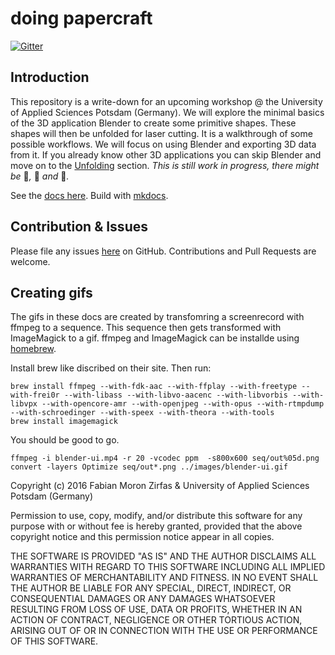 doing papercraft
================

[![Gitter](https://img.shields.io/gitter/room/nwjs/nw.js.svg?style=flat-square)](https://gitter.im/FH-Potsdam/doing-papercraft)  

## Introduction  

This repository is a write-down for an upcoming workshop @ the University of Applied Sciences Potsdam (Germany). We will explore the minimal basics of the 3D application Blender to create some primitive shapes. These shapes will then be unfolded for laser cutting. It is a walkthrough of some possible workflows. We will focus on using Blender and exporting 3D data from it. If you already know other 3D applications you can skip Blender and move on to the [Unfolding](#unfolding) section. _This is still work in progress, there might be_ 🐛_,_ 🐉 _and_ 👾_._

See the [docs here](http://fh-potsdam.github.io/doing-papercraft/). Build with [mkdocs](http://www.mkdocs.org/).  

## Contribution & Issues

Please file any issues [here](https://github.com/FH-Potsdam/doing-papercraft/issues) on GitHub. Contributions and Pull Requests are welcome.  

## Creating gifs

The gifs in these docs are created by transfomring a screenrecord with ffmpeg to a sequence. This sequence then gets transformed with ImageMagick to a gif. ffmpeg and ImageMagick can be installde using [homebrew](https://brew.sh).  

Install brew like discribed on their site. Then run:

    brew install ffmpeg --with-fdk-aac --with-ffplay --with-freetype --with-frei0r --with-libass --with-libvo-aacenc --with-libvorbis --with-libvpx --with-opencore-amr --with-openjpeg --with-opus --with-rtmpdump --with-schroedinger --with-speex --with-theora --with-tools
    brew install imagemagick

You should be good to go. 

    ffmpeg -i blender-ui.mp4 -r 20 -vcodec ppm  -s800x600 seq/out%05d.png
    convert -layers Optimize seq/out*.png ../images/blender-ui.gif


Copyright (c) 2016 Fabian Moron Zirfas & University of Applied Sciences Potsdam (Germany)

Permission to use, copy, modify, and/or distribute this software for any purpose with or without fee is hereby granted, provided that the above copyright notice and this permission notice appear in all copies.  

THE SOFTWARE IS PROVIDED "AS IS" AND THE AUTHOR DISCLAIMS ALL WARRANTIES WITH REGARD TO THIS SOFTWARE INCLUDING ALL IMPLIED WARRANTIES OF MERCHANTABILITY AND FITNESS. IN NO EVENT SHALL THE AUTHOR BE LIABLE FOR ANY SPECIAL, DIRECT, INDIRECT, OR CONSEQUENTIAL DAMAGES OR ANY DAMAGES WHATSOEVER RESULTING FROM LOSS OF USE, DATA OR PROFITS, WHETHER IN AN ACTION OF CONTRACT, NEGLIGENCE OR OTHER TORTIOUS ACTION, ARISING OUT OF OR IN CONNECTION WITH THE USE OR PERFORMANCE OF THIS SOFTWARE.  